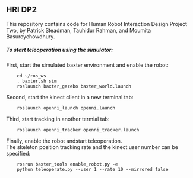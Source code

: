 ## HRI DP2

This repository contains code for Human Robot Interaction Design Project Two, 
by Patrick Steadman, Tauhidur Rahman, and  Moumita Basuroychowdhury.

##### To start teleoperation using the simulator:

First, start the simulated baxter environment and enable the robot:

        cd ~/ros_ws
        . baxter.sh sim
        roslaunch baxter_gazebo baxter_world.launch


Second, start the kinect client in a new terminal tab:

        roslaunch openni_launch openni.launch

Third, start tracking in another termial tab:

        roslaunch openni_tracker openni_tracker.launch

Finally, enable the robot andstart teleoperation.  
The skeleton position tracking rate and the kinect 
user number can be specified:

        rosrun baxter_tools enable_robot.py -e
        python teleoperate.py --user 1 --rate 10 --mirrored false

